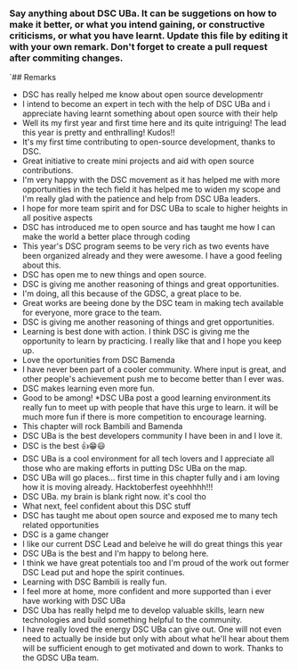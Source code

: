 ### Say anything about DSC UBa. It can be suggetions on how to make it better, or what you intend gaining, or constructive criticisms, or what you have learnt. Update this file by editing it with your own remark. Don't forget to create a pull request after commiting changes.


`## Remarks

* DSC has really helped me know about open source developmentr
* I intend to become an expert in tech with the help of DSC UBa and i appreciate having learnt something about open source with their help
* Well its my first year and first time here and its quite intriguing! The lead this year is pretty and enthralling! Kudos!!
* It's my first time contributing to open-source development, thanks to DSC. 
* Great initiative to create mini projects and aid with open source contributions.
* I'm very happy with the DSC movement as it has helped me with more opportunities in the tech field it has helped me to widen my scope and I'm really glad with the patience and help from DSC UBa leaders.
* I hope for more team spirit and for DSC UBa to scale to higher heights in all positive aspects 
* DSC has introduced me to open source and has taught me how I can make the world a better place through coding
* This year's DSC program seems to be very rich as two events have been organized already and they were awesome. I have a good feeling about this.
* DSC has open me to new things and open source. 
* DSC is giving me another reasoning of things and great opportunities. 
* I'm doing, all this because of the GDSC, a great place to be. 
* Great works are beeing done by the DSC team in making tech available for everyone, more grace to the team. 
* DSC is giving me another reasoning of things and gret opportunities. 
* Learning is best done with action. I think DSC is giving me the opportunity to learn by practicing. I really like that and I hope you keep up. 
* Love the oportunities from DSC Bamenda 
* I have never been part of a cooler community. Where input is great, and other people's achievement push me to become
better than I ever was.  
* DSC makes learning even more fun. 
* Good to be among! 
*DSC UBa post a good learning environment.its really fun to meet up with people that have this urge to learn.
it will be much more fun if there is more competition to encourage learning.
* This chapter will rock Bambili and Bamenda
* DSC UBa is the best developers community I have been in and I love it.
* DSC is the best 👍😁😃
* DSC UBa is a cool environment for all tech lovers and I appreciate all those who are making efforts in putting DSc UBa on the map.
* DSC UBa will go places... first time in this chapter fully and i am loving how it is moving already. Hacktoberfest oyeehhhh!!!
* DSC UBa. my brain is blank right now. it's cool tho
* What next, feel confident about this DSC stuff
* DSC has taught me about open source and exposed me to many tech related opportunities
* DSC is a game changer
* I like our current DSC Lead and beleive he will do great things this year
* DSC UBa is the best and I'm happy to belong here.
* I think we have great potentials too and I'm proud of the work out former DSC Lead put and hope the spirit continues.
* Learning with DSC Bambili is really fun.
* I feel more at home, more confident and more supported than i ever have working with DSC UBa
* DSC Uba has really helpd me to develop valuable skills, learn new technologies and build something helpful to the community.
* I have really loved the energy DSC UBa can give out. One will not even need to actually be inside but only with about what he'll hear about them will be sufficient enough to get motivated and down to work. Thanks to the GDSC UBa team.
